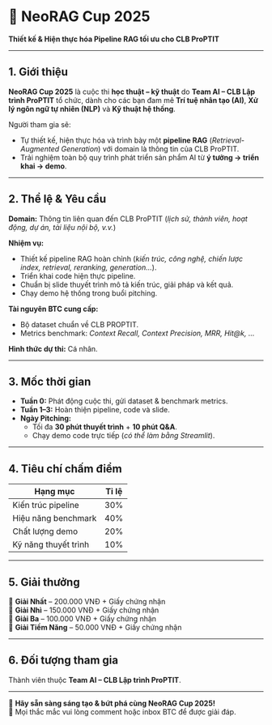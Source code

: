 # 🚀 NeoRAG Cup 2025  
**Thiết kế & Hiện thực hóa Pipeline RAG tối ưu cho CLB ProPTIT**  

---

## 1. Giới thiệu  
**NeoRAG Cup 2025** là cuộc thi **học thuật – kỹ thuật** do **Team AI – CLB Lập trình ProPTIT** tổ chức, dành cho các bạn đam mê **Trí tuệ nhân tạo (AI)**, **Xử lý ngôn ngữ tự nhiên (NLP)** và **Kỹ thuật hệ thống**.  

Người tham gia sẽ:  
- Tự thiết kế, hiện thực hóa và trình bày một **pipeline RAG** (*Retrieval-Augmented Generation*) với domain là thông tin của CLB ProPTIT.  
- Trải nghiệm toàn bộ quy trình phát triển sản phẩm AI từ **ý tưởng → triển khai → demo**.  

---

## 2. Thể lệ & Yêu cầu  

**Domain:** Thông tin liên quan đến CLB ProPTIT (*lịch sử, thành viên, hoạt động, dự án, tài liệu nội bộ, v.v.*)  

**Nhiệm vụ:**  
- Thiết kế pipeline RAG hoàn chỉnh (*kiến trúc, công nghệ, chiến lược index, retrieval, reranking, generation…*).  
- Triển khai code hiện thực pipeline.  
- Chuẩn bị slide thuyết trình mô tả kiến trúc, giải pháp và kết quả.  
- Chạy demo hệ thống trong buổi pitching.  

**Tài nguyên BTC cung cấp:**  
- Bộ dataset chuẩn về CLB PROPTIT.  
- Metrics benchmark: *Context Recall, Context Precision, MRR, Hit@k, …*  

**Hình thức dự thi:** Cá nhân.  

---

## 3. Mốc thời gian  

- **Tuần 0:** Phát động cuộc thi, gửi dataset & benchmark metrics.  
- **Tuần 1–3:** Hoàn thiện pipeline, code và slide.  
- **Ngày Pitching:**  
  - Tối đa **30 phút thuyết trình** + **10 phút Q&A**.  
  - Chạy demo code trực tiếp (*có thể làm bằng Streamlit*).  

---

## 4. Tiêu chí chấm điểm  

| Hạng mục               | Tỉ lệ |
|------------------------|-------|
| Kiến trúc pipeline     | 30%   |
| Hiệu năng benchmark    | 40%   |
| Chất lượng demo        | 20%   |
| Kỹ năng thuyết trình   | 10%   |

---

## 5. Giải thưởng  

🥇 **Giải Nhất** – 200.000 VNĐ + Giấy chứng nhận  
🥈 **Giải Nhì** – 150.000 VNĐ + Giấy chứng nhận  
🥉 **Giải Ba** – 100.000 VNĐ + Giấy chứng nhận  
🌟 **Giải Tiềm Năng** – 50.000 VNĐ + Giấy chứng nhận  

---

## 6. Đối tượng tham gia  
Thành viên thuộc **Team AI – CLB Lập trình ProPTIT**.  

---

📌 **Hãy sẵn sàng sáng tạo & bứt phá cùng NeoRAG Cup 2025!**  
💬 Mọi thắc mắc vui lòng comment hoặc inbox BTC để được giải đáp.  
